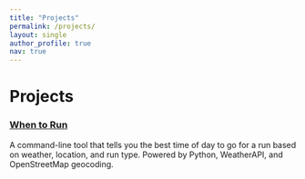 ```yaml
---
title: "Projects"
permalink: /projects/
layout: single
author_profile: true
nav: true
---
```


# Projects

### [When to Run](https://github.com/MatthewHockert/when_to_run)
A command-line tool that tells you the best time of day to go for a run based on weather, location, and run type. Powered by Python, WeatherAPI, and OpenStreetMap geocoding.